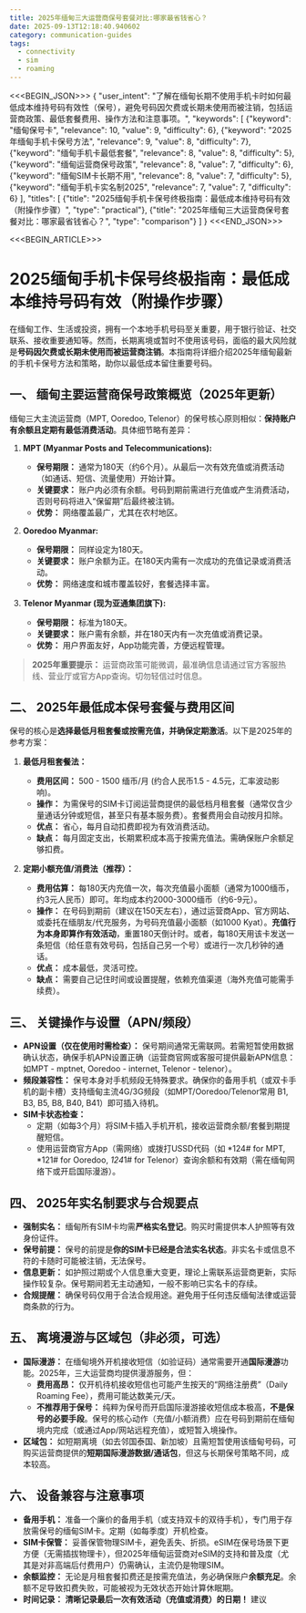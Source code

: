 ```yaml
---
title: 2025年缅甸三大运营商保号套餐对比:哪家最省钱省心？
date: 2025-09-13T12:18:40.940602
category: communication-guides
tags:
  - connectivity
  - sim
  - roaming
---
```


<<<BEGIN_JSON>>>
{
  "user_intent": "了解在缅甸长期不使用手机卡时如何最低成本维持号码有效性（保号），避免号码因欠费或长期未使用而被注销，包括运营商政策、最低套餐费用、操作方法和注意事项。",
  "keywords": [
    {"keyword": "缅甸保号卡", "relevance": 10, "value": 9, "difficulty": 6},
    {"keyword": "2025年缅甸手机卡保号方法", "relevance": 9, "value": 8, "difficulty": 7},
    {"keyword": "缅甸手机卡最低套餐", "relevance": 8, "value": 8, "difficulty": 5},
    {"keyword": "缅甸运营商保号政策", "relevance": 8, "value": 7, "difficulty": 6},
    {"keyword": "缅甸SIM卡长期不用", "relevance": 8, "value": 7, "difficulty": 5},
    {"keyword": "缅甸手机卡实名制2025", "relevance": 7, "value": 7, "difficulty": 6}
  ],
  "titles": [
    {"title": "2025缅甸手机卡保号终极指南：最低成本维持号码有效（附操作步骤）", "type": "practical"},
    {"title": "2025年缅甸三大运营商保号套餐对比：哪家最省钱省心？", "type": "comparison"}
  ]
}
<<<END_JSON>>>

<<<BEGIN_ARTICLE>>>
# 2025缅甸手机卡保号终极指南：最低成本维持号码有效（附操作步骤）

在缅甸工作、生活或投资，拥有一个本地手机号码至关重要，用于银行验证、社交联系、接收重要通知等。然而，长期离境或暂时不使用该号码，面临的最大风险就是**号码因欠费或长期未使用而被运营商注销**。本指南将详细介绍2025年缅甸最新的手机卡保号方法和策略，助你以最低成本留住重要号码。

## 一、 缅甸主要运营商保号政策概览（2025年更新）

缅甸三大主流运营商（MPT, Ooredoo, Telenor）的保号核心原则相似：**保持账户有余额且定期有最低消费活动**。具体细节略有差异：

1.  **MPT (Myanmar Posts and Telecommunications):**
    *   **保号期限：** 通常为180天（约6个月）。从最后一次有效充值或消费活动（如通话、短信、流量使用）开始计算。
    *   **关键要求：** 账户内必须有余额。号码到期前需进行充值或产生消费活动，否则号码将进入“保留期”后最终被注销。
    *   **优势：** 网络覆盖最广，尤其在农村地区。

2.  **Ooredoo Myanmar:**
    *   **保号期限：** 同样设定为180天。
    *   **关键要求：** 账户余额为正。在180天内需有一次成功的充值记录或消费活动。
    *   **优势：** 网络速度和城市覆盖较好，套餐选择丰富。

3.  **Telenor Myanmar (现为亚通集团旗下):**
    *   **保号期限：** 标准为180天。
    *   **关键要求：** 账户需有余额，并在180天内有一次充值或消费记录。
    *   **优势：** 用户界面友好，App功能完善，方便远程管理。

> **2025年重要提示：** 运营商政策可能微调，最准确信息请通过官方客服热线、营业厅或官方App查询。切勿轻信过时信息。

## 二、 2025年最低成本保号套餐与费用区间

保号的核心是**选择最低月租套餐或按需充值，并确保定期激活**。以下是2025年的参考方案：

1.  **最低月租套餐法：**
    *   **费用区间：** 500 - 1500 缅币/月 (约合人民币1.5 - 4.5元，汇率波动影响)。
    *   **操作：** 为需保号的SIM卡订阅运营商提供的最低档月租套餐（通常仅含少量通话分钟或短信，甚至只有基本服务费）。套餐费用会自动按月扣除。
    *   **优点：** 省心，每月自动扣费即视为有效消费活动。
    *   **缺点：** 每月固定支出，长期累积成本高于按需充值法。需确保账户余额足够扣费。

2.  **定期小额充值/消费法（推荐）：**
    *   **费用估算：** 每180天内充值一次，每次充值最小面额（通常为1000缅币，约3元人民币）即可。年均成本约2000-3000缅币（约6-9元）。
    *   **操作：** 在号码到期前（建议在150天左右），通过运营商App、官方网站、或委托在缅朋友/代充服务，为号码充值最小面额（如1000 Kyat）。**充值行为本身即算作有效活动**，重置180天倒计时。或者，每180天用该卡发送一条短信（给任意有效号码，包括自己另一个号）或进行一次几秒钟的通话。
    *   **优点：** 成本最低，灵活可控。
    *   **缺点：** 需要自己记住时间或设置提醒，依赖充值渠道（海外充值可能需手续费）。

## 三、 关键操作与设置（APN/频段）

*   **APN设置（仅在使用时需检查）：** 保号期间通常无需联网。若需短暂使用数据确认状态，确保手机APN设置正确（运营商官网或客服可提供最新APN信息：如MPT - mptnet, Ooredoo - internet, Telenor - telenor）。
*   **频段兼容性：** 保号本身对手机频段无特殊要求。确保你的备用手机（或双卡手机的副卡槽）支持缅甸主流4G/3G频段（如MPT/Ooredoo/Telenor常用 B1, B3, B5, B8, B40, B41）即可插入待机。
*   **SIM卡状态检查：**
    *   定期（如每3个月）将SIM卡插入手机开机，接收运营商余额/套餐到期提醒短信。
    *   使用运营商官方App（需网络）或拨打USSD代码（如 *124# for MPT, *121# for Ooredoo, *124*1# for Telenor）查询余额和有效期（需在缅甸网络下或开启国际漫游）。

## 四、 2025年实名制要求与合规要点

*   **强制实名：** 缅甸所有SIM卡均需**严格实名登记**。购买时需提供本人护照等有效身份证件。
*   **保号前提：** 保号的前提是**你的SIM卡已经是合法实名状态**。非实名卡或信息不符的卡随时可能被注销，无法保号。
*   **信息更新：** 如护照过期或个人信息重大变更，理论上需联系运营商更新，实际操作较复杂。保号期间若无主动通知，一般不影响已实名卡的存续。
*   **合规提醒：** 确保号码仅用于合法合规用途。避免用于任何违反缅甸法律或运营商条款的行为。

## 五、 离境漫游与区域包（非必须，可选）

*   **国际漫游：** 在缅甸境外开机接收短信（如验证码）通常需要开通**国际漫游**功能。2025年，三大运营商均提供漫游服务，但：
    *   **费用高昂：** 仅开机待机接收短信也可能产生按天的“网络注册费”（Daily Roaming Fee），费用可能达数美元/天。
    *   **不推荐用于保号：** 纯粹为保号而开启国际漫游接收短信成本极高，**不是保号的必要手段**。保号的核心动作（充值/小额消费）应在号码到期前在缅甸境内完成（或通过App/网站远程充值），或短暂入境操作。
*   **区域包：** 如短期离境（如去邻国泰国、新加坡）且需短暂使用该缅甸号码，可购买运营商提供的**短期国际漫游数据/通话包**，但这与长期保号策略不同，成本较高。

## 六、 设备兼容与注意事项

*   **备用手机：** 准备一个廉价的备用手机（或支持双卡的双待手机），专门用于存放需保号的缅甸SIM卡。定期（如每季度）开机检查。
*   **SIM卡保管：** 妥善保管物理SIM卡，避免丢失、折损。eSIM在保号场景下更方便（无需插拔物理卡），但2025年缅甸运营商对eSIM的支持和普及度（尤其是对非高端后付费用户）仍需确认，主流仍是物理SIM。
*   **余额监控：** 无论是月租套餐扣费还是按需充值法，务必确保账户**余额充足**。余额不足导致扣费失败，可能被视为无效状态开始计算休眠期。
*   **时间记录：** **清晰记录最后一次有效活动（充值或消费）的日期！** 建议